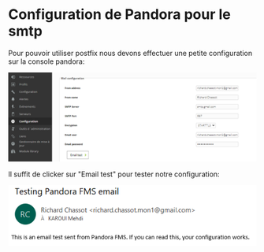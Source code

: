 # Configuration de Pandora pour le smtp

Pour pouvoir utiliser postfix nous devons effectuer une petite configuration sur la console pandora:

![](../.gitbook/assets/image001.png)

Il suffit de clicker sur "Email test" pour tester notre configuration:

![ Cette fois-ci nous pouvons voir l&apos;objet original du mail qui est le test de Pandora](../.gitbook/assets/image%20%2812%29.png)



